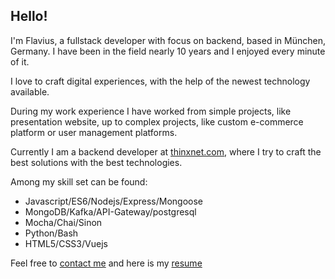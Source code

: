 
## Hello!

I'm Flavius, a fullstack developer with focus on backend, based in München, Germany. I have been in the field nearly 10 years and I enjoyed every minute of it.

I love to craft digital experiences, with the help of the newest technology available. 

During my work experience I have worked from simple projects, like presentation website, up to complex projects, like custom e-commerce platform or user management platforms.

Currently I am a backend developer at [thinxnet.com](//thinxnet.com), where I try to craft the best solutions with the best technologies.

Among my skill set can be found:

* Javascript/ES6/Nodejs/Express/Mongoose
* MongoDB/Kafka/API-Gateway/postgresql
* Mocha/Chai/Sinon
* Python/Bash
* HTML5/CSS3/Vuejs

Feel free to [contact me](/contact) and here is my [resume](/assets/Flavius_Cojocariu_Resume.pdf)
